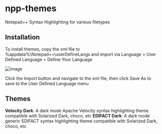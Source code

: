 # npp-themes
Notepad++ Syntax Highlighting for various filetypes

## Installation
To install themes, copy the xml file to %appdata%\Notepad++\userDefineLangs and import via Language > User Defined Language > Define Your Language

![image](https://github.com/DreamHazard/npp-themes/assets/10675364/47d23b6e-2b67-4aca-9cc2-cbfc25ae7369)

Click the Import button and navigate to the xml file, then click Save As to save to the User Defined Language menu

## Themes

**Velocity Dark**: A dark mode Apache Velocity syntax highlighting theme compatible with Solarized Dark, choco, etc
**EDIFACT Dark**: A dark mode generic EDIFACT syntax highlighting theme compatible with Solarized Dark, choco, etc
